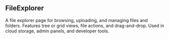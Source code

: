 ## FileExplorer
A file explorer page for browsing, uploading, and managing files and folders. Features tree or grid views, file actions, and drag-and-drop. Used in cloud storage, admin panels, and developer tools.
